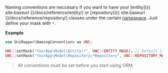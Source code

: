 Naming conventions are neccesary if you want to have your [entity]({{ site.baseurl }}/docs/reference/entity/) or [repository]({{ site.baseurl }}/docs/reference/repository/) classes under the certain [namespace](http://www.php.net/manual/en/language.namespaces.php).
Just define your mask with `*`.

**Example**

~~~ php
use UniMapper\NamingConventions as UNC;

UNC::setMask("YourApp\Model\Entity\*", UNC::ENTITY_MASK); // Default is 'Model\Entity\*'
UNC::setMask("YourApp\Model\Repository\*Repository", UNC::REPOSITORY_MASK); // Default is 'Model\Repository\*Repository'
~~~

> All conventions must be set before you start using ORM.
